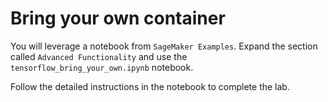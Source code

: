 # Bring your own container

You will leverage a notebook from `SageMaker Examples`. Expand the section called `Advanced Functionality` and use the `tensorflow_bring_your_own.ipynb` notebook.

Follow the detailed instructions in the notebook to complete the lab.
